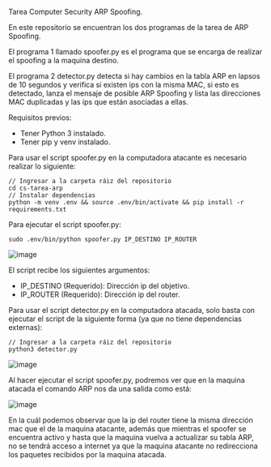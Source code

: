 Tarea Computer Security ARP Spoofing.

En este repositorio se encuentran los dos programas de la tarea de ARP Spoofing.

El programa 1 llamado spoofer.py es el programa que se encarga de realizar el spoofing a la maquina destino.

El programa 2 detector.py detecta si hay cambios en la tabla ARP en lapsos de 10 segundos y verifica si
existen ips con la misma MAC, si esto es detectado, lanza el mensaje de posible ARP Spoofing y lista las
direcciones MAC duplicadas y las ips que están asociadas a ellas.

Requisitos previos:
- Tener Python 3 instalado.
- Tener pip y venv instalado.

Para usar el script spoofer.py en la computadora atacante es necesario realizar lo siguiente:
```
// Ingresar a la carpeta ráiz del repositorio
cd cs-tarea-arp
// Instalar dependencias
python -m venv .env && source .env/bin/activate && pip install -r requirements.txt
```
Para ejecutar el script spoofer.py:
```
sudo .env/bin/python spoofer.py IP_DESTINO IP_ROUTER
```
![image](https://github.com/acyclicstudent/cs-tarea-arp/assets/20765048/81c2ee5c-4552-4243-9454-cc7c7df9956e)

El script recibe los siguientes argumentos:
- IP_DESTINO (Requerido): Dirección ip del objetivo.
- IP_ROUTER (Requerido): Dirección ip del router.

Para usar el script detector.py en la computadora atacada, solo basta con ejecutar el script de la siguiente forma (ya que no tiene dependencias externas):
```
// Ingresar a la carpeta ráiz del repositorio
python3 detector.py
```
![image](https://github.com/acyclicstudent/cs-tarea-arp/assets/20765048/8323b0ec-da9d-4765-84b4-7f353f82c241)


Al hacer ejecutar el script spoofer.py, podremos ver que en la maquina atacada el comando ARP nos da una salida como está:

![image](https://github.com/acyclicstudent/cs-tarea-arp/assets/20765048/533345a9-f7e6-42ae-a3ec-0478504dd0dc)

En la cuál podemos observar que la ip del router tiene la misma dirección mac que el de la maquina atacante, además que mientras el 
spoofer se encuentra activo y hasta que la maquina vuelva a actualizar su tabla ARP, no se tendrá acceso a internet
ya que la maquina atacante no redirecciona los paquetes recibidos por la maquina atacada.

